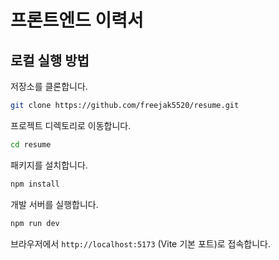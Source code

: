# 프론트엔드 이력서

## 로컬 실행 방법

저장소를 클론합니다.

```bash
git clone https://github.com/freejak5520/resume.git
```

프로젝트 디렉토리로 이동합니다.

```bash
cd resume
```

패키지를 설치합니다.

```bash
npm install
```

개발 서버를 실행합니다.

```bash
npm run dev
```

브라우저에서 `http://localhost:5173` (Vite 기본 포트)로 접속합니다.
